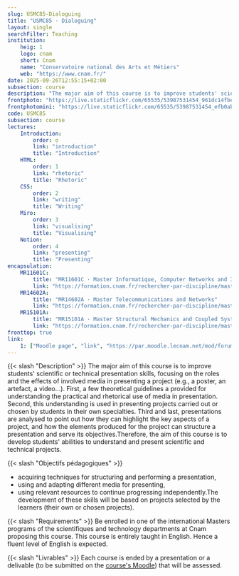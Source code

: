 ```yaml
---
slug: USMC85-Dialoguing
title: "USMC85 · Dialoguing"
layout: single
searchFilter: Teaching
institution:
    heig: 1
    logo: cnam
    short: Cnam
    name: "Conservatoire national des Arts et Métiers"
    web: "https://www.cnam.fr/"
date: 2025-09-26T12:55:15+02:00
subsection: course
description: "The major aim of this course is to improve students' scientific or technical presentation skills, focusing on the roles and the effects of involved media in presenting a project (e.g., a poster, an artefact, a video...)."
frontphoto: "https://live.staticflickr.com/65535/53987531454_961dc14fbe_o.jpg"
frontphotomini: "https://live.staticflickr.com/65535/53987531454_efb0ab05e7_w.jpg"
code: USMC85
subsection: course
lectures:
    Introduction:
        order: o
        link: "introduction"
        title: "Introduction"
    HTML:
        order: 1
        link: "rhetoric"
        title: "Rhetoric"
    CSS:
        order: 2
        link: "writing"
        title: "Writing"
    Miro:
        order: 3
        link: "visualising"
        title: "Visualising"
    Notion:
        order: 4
        link: "presenting"
        title: "Presenting"
encapsulation:
    MR11601C: 
        title: "MR11601C · Master Informatique, Computer Networks and IoT Systems"
        link: "https://formation.cnam.fr/rechercher-par-discipline/master-computer-networks-and-iot-systems-1208709.kjsp"
    MR14602A: 
        title: "MR14602A · Master Telecommunications and Networks"
        link: "https://formation.cnam.fr/rechercher-par-discipline/master-sciences-technologies-sante-mention-reseaux-et-telecommunication-parcours-international-telecommunications-and-networks-1085672.kjsp"
    MR15101A: 
        title: "MR15101A · Master Structural Mechanics and Coupled Systems"
        link: "https://formation.cnam.fr/rechercher-par-discipline/master-informatique-parcours-traitement-de-l-information-et-exploitation-des-donnees-tried--813201.kjsp"
fronttop: true
link:
    1: ["Moodle page", "link", "https://par.moodle.lecnam.net/mod/forum/index.php?id=27980"]
---
```

{{< slash "Description" >}}
The major aim of this course is to improve students' scientific or technical presentation skills, focusing on the roles and the effects of involved media in presenting a project (e.g., a poster, an artefact, a video...). First, a few theoretical guidelines a provided for understanding the practical and rhetorical use of media in presentation. Second, this understanding is used in presenting projects carried out or chosen by students in their own specialties. Third and last, presentations are analysed to point out how they can highlight the key aspects of a project, and how the elements produced for the project can structure a presentation and serve its objectives.Therefore, the aim of this course is to develop students' abilities to understand and present scientific and technical projects.

{{< slash "Objectifs pédagogiques" >}}
- acquiring techniques for structuring and performing a presentation,
- using and adapting different media for presenting,
- using relevant resources to continue progressing independently.The development of these skills will be based on projects selected by the learners (their own or chosen projects).

{{< slash "Requirements" >}}
Be enrolled in one of the international Masters programs of the scientifiques and technology departments at Cnam proposing this course. This course is entirely taught in English. Hence a fluent level of English is expected.

{{< slash "Livrables" >}} Each course is ended by a presentation or a delivable (to be submitted on the [course's Moodle](https://par.moodle.lecnam.net/course/view.php?id=24508)) that will be assessed.